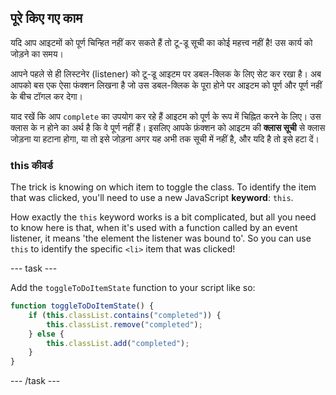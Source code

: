 ## पूरे किए गए काम
यदि आप आइटमों को पूर्ण चिन्हित नहीं कर सकते हैं तो टू-डू सूची का कोई महत्त्व नहीं है! उस कार्य को जोड़ने का समय।

आपने पहले से ही लिस्टनेर (listener) को टू-डू आइटम पर डबल-क्लिक के लिए सेट कर रखा है। अब आपको बस एक ऐसा फंक्शन लिखना है जो उस डबल-क्लिक के पूरा होने पर आइटम को पूर्ण और पूर्ण नहीं के बीच टॉगल कर देगा।

याद रखें कि आप `complete` का उपयोग कर रहे हैं आइटम को पूर्ण के रूप में चिह्नित करने के लिए। उस क्लास के न होने का अर्थ है कि वे पूर्ण नहीं हैं। इसलिए आपके फ़ंक्शन को आइटम की **क्लास सूची** से क्लास जोड़ना या हटाना होगा, या तो इसे जोड़ना अगर यह अभी तक सूची में नहीं है, और यदि है तो इसे हटा दें।

### this कीवर्ड
The trick is knowing on which item to toggle the class. To identify the item that was clicked, you'll need to use a new JavaScript **keyword**: `this`.

How exactly the `this` keyword works is a bit complicated, but all you need to know here is that, when it's used with a function called by an event listener, it means 'the element the listener was bound to'. So you can use `this` to identify the specific `<li>` item that was clicked!

--- task ---

Add the `toggleToDoItemState` function to your script like so:

```JavaScript
function toggleToDoItemState() {
    if (this.classList.contains("completed")) {
        this.classList.remove("completed");
    } else {
        this.classList.add("completed");
    }
}
```

--- /task ---
